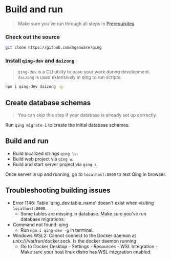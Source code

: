 # Build and run

> Make sure you've run through all steps in [Prerequisites](prerequisites.md).

### Check out the source

```sh
git clone https://github.com/mgenware/qing
```

### Install `qing-dev` and `daizong`

> `qing-dev` is a CLI utility to ease your work during development.
> `daizong` is used extensively in qing to run scripts.

```sh
npm i qing-dev daizong -g
```

## Create database schemas

> You can skip this step if your database is already set up correctly.

Run `qing migrate 1` to create the initial database schemas.

## Build and run

- Build localized strings `qing ls`.
- Build web project via `qing w`.
- Build and start server project via `qing s`.

Once server is up and running, go to `localhost:8000` to test Qing in browser.

## Troubleshooting building issues

- Error 1146: Table 'qing_dev.table_name' doesn't exist when visiting `localhost:8000`.
  - Some tables are missing in database. Make sure you've run database migrations.
- Command not found: qing
  - Run `npm i qing-dev -g` in terminal.
- Windows WSL2: Cannot connect to the Docker daemon at unix:///var/run/docker.sock. Is the docker daemon running
  - Go to Docker Desktop - Settings - Resources - WSL Integration - Make sure your host linux distro has WSL integration enabled.
